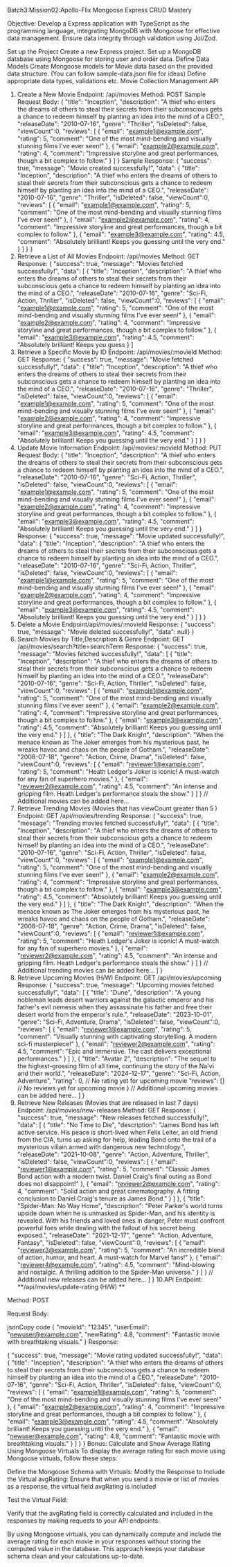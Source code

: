 Batch3:Mission02:Apollo-Flix
Mongoose Express CRUD Mastery

Objective: Develop a Express application with TypeScript as the programming language, integrating MongoDB with Mongoose for effective data management. Ensure data integrity through validation using Joi/Zod.

Set up the Project
Create a new Express project.
Set up a MongoDB database using Mongoose for storing user and order data.
Define Data Models
Create Mongoose models for Movie data based on the provided data structure. (You can follow sample-data.json file for ideas)
Define appropriate data types, validations etc.
Movie Collection Management API
1. Create a New Movie
Endpoint: /api/movies
Method: POST
Sample Request Body:
{
  "title": "Inception",
  "description": "A thief who enters the dreams of others to steal their secrets from their subconscious gets a chance to redeem himself by planting an idea into the mind of a CEO.",
  "releaseDate": "2010-07-16",
  "genre": "Thriller",
  "isDeleted": false,
  "viewCount":0,
  "reviews": [
    {
      "email": "example1@example.com",
      "rating": 5,
      "comment": "One of the most mind-bending and visually stunning films I've ever seen!"
    },
    {
      "email": "example2@example.com",
      "rating": 4,
      "comment": "Impressive storyline and great performances, though a bit complex to follow."
    }
  ]
}
Sample Response:
{
  "success": true,
  "message": "Movie created successfully!",
  "data": {
    "title": "Inception",
    "description": "A thief who enters the dreams of others to steal their secrets from their subconscious gets a chance to redeem himself by planting an idea into the mind of a CEO.",
    "releaseDate": "2010-07-16",
    "genre": "Thriller",
    "isDeleted": false,
    "viewCount":0,
    "reviews": [
      {
        "email": "example1@example.com",
        "rating": 5,
        "comment": "One of the most mind-bending and visually stunning films I've ever seen!"
      },
      {
        "email": "example2@example.com",
        "rating": 4,
        "comment": "Impressive storyline and great performances, though a bit complex to follow."
      },
      {
        "email": "example3@example.com",
        "rating": 4.5,
        "comment": "Absolutely brilliant! Keeps you guessing until the very end."
      }
    ]
  }
}
2. Retrieve a List of All Movies
Endpoint: /api/movies
Method: GET
Response:
{
  "success": true,
  "message": "Movies fetched successfully!",
  "data": [
    {
      "title": "Inception",
      "description": "A thief who enters the dreams of others to steal their secrets from their subconscious gets a chance to redeem himself by planting an idea into the mind of a CEO.",
      "releaseDate": "2010-07-16",
      "genre": "Sci-Fi, Action, Thriller",
       "isDeleted": false,
       "viewCount":0,
      "reviews": [
        {
          "email": "example1@example.com",
          "rating": 5,
          "comment": "One of the most mind-bending and visually stunning films I've ever seen!"
        },
        {
          "email": "example2@example.com",
          "rating": 4,
          "comment": "Impressive storyline and great performances, though a bit complex to follow."
        },
        {
          "email": "example3@example.com",
          "rating": 4.5,
          "comment": "Absolutely brilliant! Keeps you guess
         }
    ]
3. Retrieve a Specific Movie by ID
Endpoint: /api/movies/:movieId
Method: GET
Response:
{
  "success": true,
  "message": "Movie fetched successfully!",
  "data": {
    "title": "Inception",
    "description": "A thief who enters the dreams of others to steal their secrets from their subconscious gets a chance to redeem himself by planting an idea into the mind of a CEO.",
    "releaseDate": "2010-07-16",
    "genre": "Thriller",
    "isDeleted": false,
    "viewCount":0,
    "reviews": [
      {
        "email": "example1@example.com",
        "rating": 5,
        "comment": "One of the most mind-bending and visually stunning films I've ever seen!"
      },
      {
        "email": "example2@example.com",
        "rating": 4,
        "comment": "Impressive storyline and great performances, though a bit complex to follow."
      },
      {
        "email": "example3@example.com",
        "rating": 4.5,
        "comment": "Absolutely brilliant! Keeps you guessing until the very end."
      }
    ]
  }
}
4. Update Movie Information
Endpoint: /api/movies/:movieId
Method: PUT
Request Body:
{
  "title": "Inception",
  "description": "A thief who enters the dreams of others to steal their secrets from their subconscious gets a chance to redeem himself by planting an idea into the mind of a CEO.",
  "releaseDate": "2010-07-16",
  "genre": "Sci-Fi, Action, Thriller",
   "isDeleted": false,
   "viewCount":0,
  "reviews": [
    {
      "email": "example1@example.com",
      "rating": 5,
      "comment": "One of the most mind-bending and visually stunning films I've ever seen!"
    },
    {
      "email": "example2@example.com",
      "rating": 4,
      "comment": "Impressive storyline and great performances, though a bit complex to follow."
    },
    {
      "email": "example3@example.com",
      "rating": 4.5,
      "comment": "Absolutely brilliant! Keeps you guessing until the very end."
    }
  ]
}
Response:
{
  "success": true,
  "message": "Movie updated successfully!",
  "data": {
    "title": "Inception",
    "description": "A thief who enters the dreams of others to steal their secrets from their subconscious gets a chance to redeem himself by planting an idea into the mind of a CEO.",
    "releaseDate": "2010-07-16",
    "genre": "Sci-Fi, Action, Thriller",
     "isDeleted": false,
     "viewCount":0,
    "reviews": [
      {
        "email": "example1@example.com",
        "rating": 5,
        "comment": "One of the most mind-bending and visually stunning films I've ever seen!"
      },
      {
        "email": "example2@example.com",
        "rating": 4,
        "comment": "Impressive storyline and great performances, though a bit complex to follow."
      },
      {
        "email": "example3@example.com",
        "rating": 4.5,
        "comment": "Absolutely brilliant! Keeps you guessing until the very end."
      }
    ]
  }
}
5. Delete a Movie
Endpoint/api/movies/:movieId
Response:
{
    "success": true,
    "message": "Movie deleted successfully!",
    "data": null}
}
6. Search Movies by Title,Description & Genre
Endpoint: GET /api/movies/search?title=searchTerm
Response:
{
  "success": true,
  "message": "Movies fetched successfully!",
  "data": [
    {
      "title": "Inception",
      "description": "A thief who enters the dreams of others to steal their secrets from their subconscious gets a chance to redeem himself by planting an idea into the mind of a CEO.",
      "releaseDate": "2010-07-16",
      "genre": "Sci-Fi, Action, Thriller",
       "isDeleted": false,
      "viewCount":0,
      "reviews": [
        {
          "email": "example1@example.com",
          "rating": 5,
          "comment": "One of the most mind-bending and visually stunning films I've ever seen!"
        },
        {
          "email": "example2@example.com",
          "rating": 4,
          "comment": "Impressive storyline and great performances, though a bit complex to follow."
        },
        {
          "email": "example3@example.com",
          "rating": 4.5,
          "comment": "Absolutely brilliant! Keeps you guessing until the very end."
        }
      ]
    },
    {
      "title": "The Dark Knight",
      "description": "When the menace known as The Joker emerges from his mysterious past, he wreaks havoc and chaos on the people of Gotham.",
      "releaseDate": "2008-07-18",
      "genre": "Action, Crime, Drama",
       "isDeleted": false,
       "viewCount":0,
      "reviews": [
        {
          "email": "reviewer1@example.com",
          "rating": 5,
          "comment": "Heath Ledger's Joker is iconic! A must-watch for any fan of superhero movies."
        },
        {
          "email": "reviewer2@example.com",
          "rating": 4.5,
          "comment": "An intense and gripping film. Heath Ledger's performance steals the show."
        }
      ]
    }
    // Additional movies can be added here...
7. Retrieve Trending Movies (Movies that has viewCount greater than 5 )
Endpoint: GET /api/movies/trending
Response:
{
  "success": true,
  "message": "Trending movies fetched successfully!",
  "data": [
    {
      "title": "Inception",
      "description": "A thief who enters the dreams of others to steal their secrets from their subconscious gets a chance to redeem himself by planting an idea into the mind of a CEO.",
      "releaseDate": "2010-07-16",
      "genre": "Sci-Fi, Action, Thriller",
       "isDeleted": false,
       "viewCount":0,
      "reviews": [
        {
          "email": "example1@example.com",
          "rating": 5,
          "comment": "One of the most mind-bending and visually stunning films I've ever seen!"
        },
        {
          "email": "example2@example.com",
          "rating": 4,
          "comment": "Impressive storyline and great performances, though a bit complex to follow."
        },
        {
          "email": "example3@example.com",
          "rating": 4.5,
          "comment": "Absolutely brilliant! Keeps you guessing until the very end."
        }
      ]
    },
    {
      "title": "The Dark Knight",
      "description": "When the menace known as The Joker emerges from his mysterious past, he wreaks havoc and chaos on the people of Gotham.",
      "releaseDate": "2008-07-18",
      "genre": "Action, Crime, Drama",
       "isDeleted": false,
       "viewCount":0,
      "reviews": [
        {
          "email": "reviewer1@example.com",
          "rating": 5,
          "comment": "Heath Ledger's Joker is iconic! A must-watch for any fan of superhero movies."
        },
        {
          "email": "reviewer2@example.com",
          "rating": 4.5,
          "comment": "An intense and gripping film. Heath Ledger's performance steals the show."
        }
      ]
    }
    // Additional trending movies can be added here...
  ]
}
8. Retrieve Upcoming Movies (H/W)
Endpoint: GET /api/movies/upcoming
Response:
{
  "success": true,
  "message": "Upcoming movies fetched successfully!",
  "data": [
    {
      "title": "Dune",
      "description": "A young nobleman leads desert warriors against the galactic emperor and his father's evil nemesis when they assassinate his father and free their desert world from the emperor's rule.",
      "releaseDate": "2023-10-01",
      "genre": "Sci-Fi, Adventure, Drama",
       "isDeleted": false,
       "viewCount":0,
      "reviews": [
        {
          "email": "reviewer1@example.com",
          "rating": 5,
          "comment": "Visually stunning with captivating storytelling. A modern sci-fi masterpiece!"
        },
        {
          "email": "reviewer2@example.com",
          "rating": 4.5,
          "comment": "Epic and immersive. The cast delivers exceptional performances."
        }
      ]
    },
    {
      "title": "Avatar 2",
      "description": "The sequel to the highest-grossing film of all time, continuing the story of the Na'vi and their world.",
      "releaseDate": "2024-12-17",
      "genre": "Sci-Fi, Action, Adventure",
      "rating": 0, // No rating yet for upcoming movie
      "reviews": [] // No reviews yet for upcoming movie
    }
    // Additional upcoming movies can be added here...
  ]
}
9. Retrieve New Releases (Movies that are released in last 7 days)
Endpoint: /api/movies/new-releases
Method: GET
Response:
{
  "success": true,
  "message": "New releases fetched successfully!",
  "data": [
    {
      "title": "No Time to Die",
      "description": "James Bond has left active service. His peace is short-lived when Felix Leiter, an old friend from the CIA, turns up asking for help, leading Bond onto the trail of a mysterious villain armed with dangerous new technology.",
      "releaseDate": "2021-10-08",
      "genre": "Action, Adventure, Thriller",
       "isDeleted": false,
       "viewCount":0,
       "reviews": [
        {
          "email": "reviewer1@example.com",
          "rating": 5,
          "comment": "Classic James Bond action with a modern twist. Daniel Craig's final outing as Bond does not disappoint!"
        },
        {
          "email": "reviewer2@example.com",
          "rating": 4,
          "comment": "Solid action and great cinematography. A fitting conclusion to Daniel Craig's tenure as James Bond."
        }
      ]
    },
    {
      "title": "Spider-Man: No Way Home",
      "description": "Peter Parker's world turns upside down when he is unmasked as Spider-Man, and his identity is revealed. With his friends and loved ones in danger, Peter must confront powerful foes while dealing with the fallout of his secret being exposed.",
      "releaseDate": "2021-12-17",
      "genre": "Action, Adventure, Fantasy",
       "isDeleted": false,
       "viewCount":0,
      "reviews": [
        {
          "email": "reviewer3@example.com",
          "rating": 5,
          "comment": "An incredible blend of action, humor, and heart. A must-watch for Marvel fans!"
        },
        {
          "email": "reviewer4@example.com",
          "rating": 4.5,
          "comment": "Mind-blowing and nostalgic. A thrilling addition to the Spider-Man universe."
        }
      ]
    }
    // Additional new releases can be added here...
  ]
}
10.API Endpoint: **/api/movies/update-rating (H/W) **

Method: POST

Request Body:

jsonCopy code
{
  "movieId": "12345",
  "userEmail": "newuser@example.com",
  "newRating": 4.8,
  "comment": "Fantastic movie with breathtaking visuals."
}
Response:

{
  "success": true,
  "message": "Movie rating updated successfully!",
  "data": {
    "title": "Inception",
    "description": "A thief who enters the dreams of others to steal their secrets from their subconscious gets a chance to redeem himself by planting an idea into the mind of a CEO.",
    "releaseDate": "2010-07-16",
    "genre": "Sci-Fi, Action, Thriller",
    "isDeleted": false,
     "viewCount":0,
    "reviews": [
      {
        "email": "example1@example.com",
        "rating": 5,
        "comment": "One of the most mind-bending and visually stunning films I've ever seen!"
      },
      {
        "email": "example2@example.com",
        "rating": 4,
        "comment": "Impressive storyline and great performances, though a bit complex to follow."
      },
      {
        "email": "example3@example.com",
        "rating": 4.5,
        "comment": "Absolutely brilliant! Keeps you guessing until the very end."
      },
      {
        "email": "newuser@example.com",
        "rating": 4.8,
        "comment": "Fantastic movie with breathtaking visuals."
      }
    ]
  }
}
Bonus: Calculate and Show Average Rating Using Mongoose Virtuals
To display the average rating for each movie using Mongoose virtuals, follow these steps:

Define the Mongoose Schema with Virtuals:
Modify the Response to Include the Virtual avgRating:
Ensure that when you send a movie or list of movies as a response, the virtual field avgRating is included

Test the Virtual Field:

Verify that the avgRating field is correctly calculated and included in the responses by making requests to your API endpoints.

By using Mongoose virtuals, you can dynamically compute and include the average rating for each movie in your responses without storing the computed value in the database. This approach keeps your database schema clean and your calculations up-to-date.